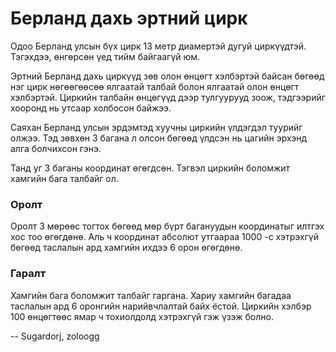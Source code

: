 Берланд дахь эртний цирк
========================
Одоо Берланд улсын бүх цирк 13 метр диамертэй дугуй циркүүдтэй. Тэгэхдээ,
өнгөрсөн үед тийм байгаагүй юм.

Эртний Берланд дахь циркүүд зөв олон өнцөгт хэлбэртэй байсан бөгөөд нэг цирк
нөгөөгөөсөө ялгаатай талбай болон ялгаатай олон өнцөгт хэлбэртэй. Циркийн
талбайн өнцөгүүд дээр тулгуурууд зоож, тэдгээрийг хооронд нь утсаар холбосон
байжээ.

Саяхан Берланд улсын эрдэмтэд хуучны циркийн үлдэгдэл туурийг олжээ. Тэд зөвхөн
3 багана л олсон бөгөөд үлдсэн нь цагийн эрхэнд алга болчихсон гэнэ.

Танд уг 3 баганы координат өгөгдсөн. Тэгвэл циркийн боломжит хамгийн бага
талбайг ол.


### Оролт
Оролт 3 мөрөөс тогтох бөгөөд мөр бүрт багануудын координатыг илтгэх хос тоо
өгөгдөнө. Аль ч координат абсолют утгаараа $1000$ -с хэтрэхгүй бөгөөд таслалын
ард хамгийн ихдээ 6 орон өгөгдөнө.


### Гаралт
Хамгийн бага боломжит талбайг гаргана. Хариу хамгийн багадаа таслалын ард 6
оронгийн нарийвчлалтай байх ёстой. Циркийн хэлбэр $100$ өнцөгтөөс ямар ч
тохиолдолд хэтрэхгүй гэж үзэж болно.

-- Sugardorj, zoloogg
